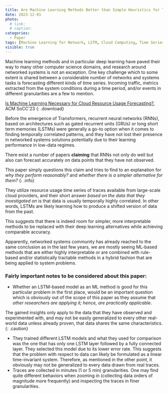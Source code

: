 ```yaml
---
title: Are Machine Learning Methods Better than Simple Heuristics for Time Series Prediction in Networking Problems?
date: 2023-12-01
photo:
  # link: 
  # caption: 
categories: 
  - Paper 
tags: [Machine Learning for Network, LSTM, Cloud Computing, Time Series Forecasting]
visible: true
---
```


Machine learning methods and in particular deep learning have paved their way to many other computer science domains, and research around networked systems is not an exception. One key challenge which to some extent is shared between a considerable number of networks and systems tasks is forecasting different kinds of time series. Incoming traffic, metrics extracted from the system conditions during a time period, and/or events in different granularities are a few to mention.

[Is Machine Learning Necessary for Cloud Resource Usage Forecasting?](https://dl.acm.org/doi/10.1145/3620678.3624790), ACM SoCC'23
{: .download}

Before the emergence of Transformers, recurrent neural networks (RNNs), based on architectures such as gated recurrent units (GRUs) or long short term memories (LSTMs) were generally a go-to option when it comes to finding temporally correlated patterns, and they have not lost their presence in networked systems solutions potentially due to their learning performance in low-data regimes.

There exist a number of papers **claiming** that RNNs not only do well but also can forecast accurately on data points that they have not observed.

This paper simply questions this claim and tries to find to an explanation for _why they perform reasonably?_ and _whether there is a simpler alternative for them?_
{: .info}

They utilize resource usage time series of traces available from large-scale cloud providers, and their short answer _based on the data that they investigated on_ is that data is usually temporally highly correlated. In other words, LSTMs are likely learning how to produce a shifted version of data from the past.

This suggests that there is indeed room for simpler, more interpretable methods to be replaced with their deep learning alternatives while achieving comparable accuracy.

Apparently, networked systems community has already reached to the same conclusion as in the last few years, we are mostly seeing ML-based methods that are either highly interpretable or are combined with rule-based and/or statistically tractable methods in a hybrid fashion that are being applied to system problems.

### Fairly important notes to be considered about this paper:

- Whether an LSTM-based model as an ML method is good for this particular problem in the first place, would be an important question which is obviously out of the scope of this paper as they assume that _other researchers are applying it; hence, are practically applicable_.

The gained insights only apply to the data that they have observed and experimented with, and may not be easily generalized to every other real-world data unless already proven, that data shares the same characteristics.
{: .caution}

- They trained different LSTM models and what they used for comparison was the one that has only one LSTM layer followed by a fully connected layer. They selected this model due to its lower error rate. This suggests that the problem with respect to data can likely be formulated as a linear time-invariant system. Therefore, as mentioned in the other point, it obviously may not be generalized to every data drawn from real traces.
- Traces are collected in minutes (1 or 5 min) granularities. One may find quite different behaviors when zooming in (collecting data orders of magnitude more frequently) and inspecting the traces in finer granularities.